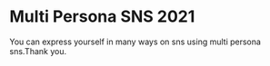 # Multi Persona SNS 2021

You can express yourself in many ways on sns using multi persona sns.Thank you.